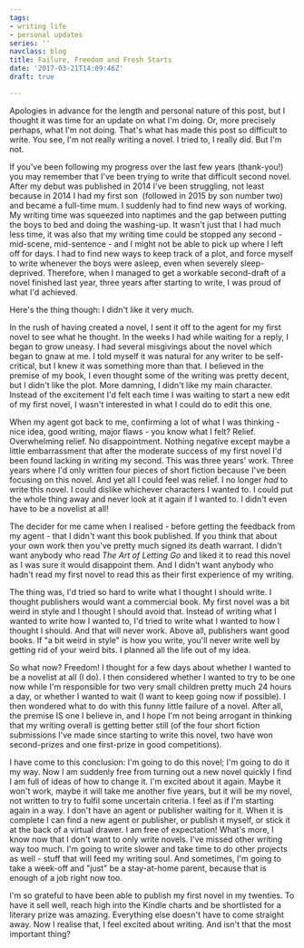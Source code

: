 ```yaml
---
tags:
- writing life
- personal updates
series: ''
navclass: blog
title: Failure, Freedom and Fresh Starts
date: '2017-03-21T14:09:46Z'
draft: true

---
```

Apologies in advance for the length and personal nature of this post, but I thought it was time for an update on what I'm doing. Or, more precisely perhaps, what I'm not doing. That's what has made this post so difficult to write. You see, I'm not really writing a novel. I tried to, I really did. But I'm not.

<!--more-->

If you've been following my progress over the last few years (thank-you!) you may remember that I've been trying to write that difficult second novel. After my debut was published in 2014 I've been struggling, not least because in 2014 I had my first son  (followed in 2015 by son number two) and became a full-time mum. I suddenly had to find new ways of working. My writing time was squeezed into naptimes and the gap between putting the boys to bed and doing the washing-up. It wasn't just that I had much less time, it was also that my writing time could be stopped any second - mid-scene, mid-sentence - and I might not be able to pick up where I left off for days. I had to find new ways to keep track of a plot, and force myself to write whenever the boys were asleep, even when severely sleep-deprived. Therefore, when I managed to get a workable second-draft of a novel finished last year, three years after starting to write, I was proud of what I'd achieved.

Here's the thing though: I didn't like it very much.

In the rush of having created a novel, I sent it off to the agent for my first novel to see what he thought. In the weeks I had while waiting for a reply, I began to grow uneasy. I had several misgivings about the novel which began to gnaw at me. I told myself it was natural for any writer to be self-critical, but I knew it was something more than that. I believed in the premise of my book, I even thought some of the writing was pretty decent, but I didn't like the plot. More damning, I didn't like my main character. Instead of the excitement I'd felt each time I was waiting to start a new edit of my first novel, I wasn't interested in what I could do to edit this one.

When my agent got back to me, confirming a lot of what I was thinking - nice idea, good writing, major flaws - you know what I felt? Relief. Overwhelming relief. No disappointment. Nothing negative except maybe a little embarrassment that after the moderate success of my first novel I'd been found lacking in writing my second. This was three years' work. Three years where I'd only written four pieces of short fiction because I've been focusing on this novel. And yet all I could feel was relief. I no longer *had* to write this novel. I could dislike whichever characters I wanted to. I could put the whole thing away and never look at it again if I wanted to. I didn't even have to be a novelist at all!

The decider for me came when I realised - before getting the feedback from my agent - that I didn't want this book published. If you think that about your own work then you've pretty much signed its death warrant. I didn't want anybody who read *The Art of Letting Go* and liked it to read this novel as I was sure it would disappoint them. And I didn't want anybody who hadn't read my first novel to read this as their first experience of my writing.

The thing was, I'd tried so hard to write what I thought I should write. I thought publishers would want a commercial book. My first novel was a bit weird in style and I thought I should avoid that. Instead of writing what I wanted to write how I wanted to, I'd tried to write what I wanted to how I thought I should. And that will never work. Above all, publishers want good books. If "a bit weird in style" is how you write, you'll never write well by getting rid of your weird bits. I planned all the life out of my idea.

So what now? Freedom! I thought for a few days about whether I wanted to be a novelist at all (I do). I then considered whether I wanted to try to be one now while I'm responsible for two very small children pretty much 24 hours a day, or whether I wanted to wait (I want to keep going now if possible). I then wondered what to do with this funny little failure of a novel. After all, the premise IS one I believe in, and I hope I'm not being arrogant in thinking that my writing overall is getting better still (of the four short fiction submissions I've made since starting to write this novel, two have won second-prizes and one first-prize in good competitions).

I have come to this conclusion: I'm going to do this novel; I'm going to do it my way. Now I am suddenly free from turning out a new novel quickly I find I am full of ideas of how to change it. I'm excited about it again. Maybe it won't work, maybe it will take me another five years, but it will be my novel, not written to try to fulfil some uncertain criteria. I feel as if I'm starting again in a way. I don't have an agent or publisher waiting for it. When it is complete I can find a new agent or publisher, or publish it myself, or stick it at the back of a virtual drawer. I am free of expectation! What's more, I know now that I don't want to only write novels. I've missed other writing way too much. I'm going to write slower and take time to do other projects as well - stuff that will feed my writing soul. And sometimes, I'm going to take a week-off and "just" be a stay-at-home parent, because that is enough of a job right now too.

I'm so grateful to have been able to publish my first novel in my twenties. To have it sell well, reach high into the Kindle charts and be shortlisted for a literary prize was amazing. Everything else doesn't have to come straight away. Now I realise that, I feel excited about writing. And isn't that the most important thing?